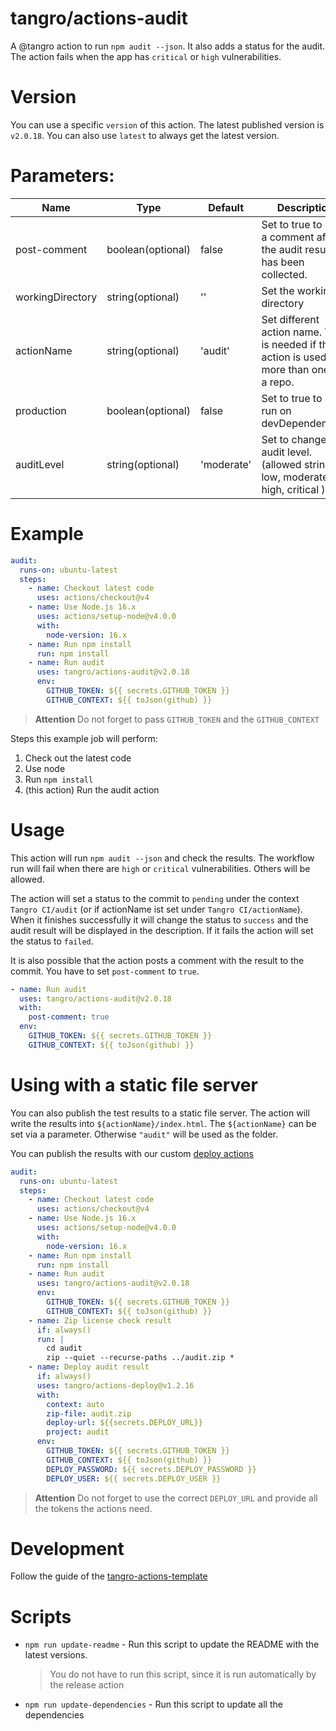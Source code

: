 # tangro/actions-audit

A @tangro action to run `npm audit --json`. It also adds a status for the audit. The action fails when the app has `critical` or `high` vulnerabilities.

# Version

You can use a specific `version` of this action. The latest published version is `v2.0.18`. You can also use `latest` to always get the latest version.

# Parameters:

| Name             | Type              | Default    | Description                                                                               |
| ---------------- | ----------------- | ---------- | ----------------------------------------------------------------------------------------- |
| post-comment     | boolean(optional) | false      | Set to true to post a comment after the audit result has been collected.                  |
| workingDirectory | string(optional)  | ''         | Set the working directory                                                                 |
| actionName       | string(optional)  | 'audit'    | Set different action name. This is needed if the action is used more than ones in a repo. |
| production       | boolean(optional) | false      | Set to true to not run on devDependencies.                                                |
| auditLevel       | string(optional)  | 'moderate' | Set to change audit level. (allowed strings low, moderate, high, critical )               |

# Example

```yml
audit:
  runs-on: ubuntu-latest
  steps:
    - name: Checkout latest code
      uses: actions/checkout@v4
    - name: Use Node.js 16.x
      uses: actions/setup-node@v4.0.0
      with:
        node-version: 16.x
    - name: Run npm install
      run: npm install
    - name: Run audit
      uses: tangro/actions-audit@v2.0.18
      env:
        GITHUB_TOKEN: ${{ secrets.GITHUB_TOKEN }}
        GITHUB_CONTEXT: ${{ toJson(github) }}
```

> **Attention** Do not forget to pass `GITHUB_TOKEN` and the `GITHUB_CONTEXT`

Steps this example job will perform:

1. Check out the latest code
2. Use node
3. Run `npm install`
4. (this action) Run the audit action

# Usage

This action will run `npm audit --json` and check the results. The workflow run will fail when there are `high` or `critical` vulnerabilities. Others will be allowed.

The action will set a status to the commit to `pending` under the context `Tangro CI/audit` (or if actionName ist set under `Tangro CI/actionName`). When it finishes successfully it will change the status to `success` and the audit result will be displayed in the description. If it fails the action will set the status to `failed`.

It is also possible that the action posts a comment with the result to the commit. You have to set `post-comment` to `true`.

```yml
- name: Run audit
  uses: tangro/actions-audit@v2.0.18
  with:
    post-comment: true
  env:
    GITHUB_TOKEN: ${{ secrets.GITHUB_TOKEN }}
    GITHUB_CONTEXT: ${{ toJson(github) }}
```

# Using with a static file server

You can also publish the test results to a static file server. The action will write the results into `${actionName}/index.html`. The `${actionName}` can be set via a parameter. Otherwise `"audit"` will be used as the folder.

You can publish the results with our custom [deploy actions](https://github.com/tangro/actions-deploy)

```yml
audit:
  runs-on: ubuntu-latest
  steps:
    - name: Checkout latest code
      uses: actions/checkout@v4
    - name: Use Node.js 16.x
      uses: actions/setup-node@v4.0.0
      with:
        node-version: 16.x
    - name: Run npm install
      run: npm install
    - name: Run audit
      uses: tangro/actions-audit@v2.0.18
      env:
        GITHUB_TOKEN: ${{ secrets.GITHUB_TOKEN }}
        GITHUB_CONTEXT: ${{ toJson(github) }}
    - name: Zip license check result
      if: always()
      run: |
        cd audit
        zip --quiet --recurse-paths ../audit.zip *
    - name: Deploy audit result
      if: always()
      uses: tangro/actions-deploy@v1.2.16
      with:
        context: auto
        zip-file: audit.zip
        deploy-url: ${{secrets.DEPLOY_URL}}
        project: audit
      env:
        GITHUB_TOKEN: ${{ secrets.GITHUB_TOKEN }}
        GITHUB_CONTEXT: ${{ toJson(github) }}
        DEPLOY_PASSWORD: ${{ secrets.DEPLOY_PASSWORD }}
        DEPLOY_USER: ${{ secrets.DEPLOY_USER }}
```

> **Attention** Do not forget to use the correct `DEPLOY_URL` and provide all the tokens the actions need.

# Development

Follow the guide of the [tangro-actions-template](https://github.com/tangro/tangro-actions-template)

# Scripts

- `npm run update-readme` - Run this script to update the README with the latest versions.

  > You do not have to run this script, since it is run automatically by the release action

- `npm run update-dependencies` - Run this script to update all the dependencies
